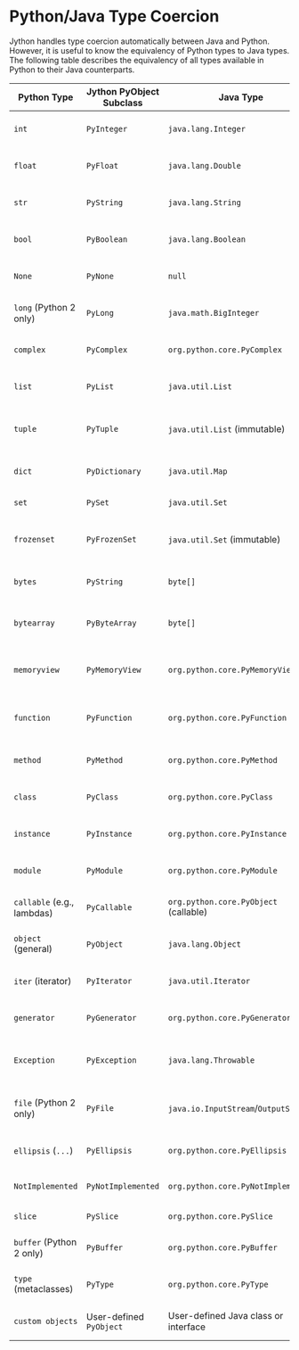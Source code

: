 # Python/Java Type Coercion

Jython handles type coercion automatically between Java and Python. However, it is useful to know the equivalency of Python types to Java types. The following table describes the equivalency of all types available in Python to their Java counterparts.

| **Python Type**            | **Jython PyObject Subclass**   | **Java Type**                         | **Description**                                    |
| -------------------------- | ------------------------------ | ------------------------------------- | -------------------------------------------------- |
| `int`                      | `PyInteger`                    | `java.lang.Integer`                   | Maps Python `int` to a Java `Integer`.             |
| `float`                    | `PyFloat`                      | `java.lang.Double`                    | Maps Python `float` to Java `Double`.              |
| `str`                      | `PyString`                     | `java.lang.String`                    | Maps Python `str` to Java `String`.                |
| `bool`                     | `PyBoolean`                    | `java.lang.Boolean`                   | Maps Python `True`/`False` to Java `Boolean`       |
| `None`                     | `PyNone`                       | `null`                                | Python `None` translates to Java `null`.           |
| `long` (Python 2 only)     | `PyLong`                       | `java.math.BigInteger`                | Maps Python `long` to `BigInteger`.                |
| `complex`                  | `PyComplex`                    | `org.python.core.PyComplex`           | Represents complex numbers.                        |
| `list`                     | `PyList`                       | `java.util.List`                      | Maps Python `list` to Java `List`.                 |
| `tuple`                    | `PyTuple`                      | `java.util.List` (immutable)          | Maps Python `tuple` to Java `List` but immutable.  |
| `dict`                     | `PyDictionary`                 | `java.util.Map`                       | Maps Python `dict` to Java `Map`.                  |
| `set`                      | `PySet`                        | `java.util.Set`                       | Maps Python `set` to Java `Set`.                   |
| `frozenset`                | `PyFrozenSet`                  | `java.util.Set` (immutable)           | Maps Python `frozenset` to immutable Java `Set`.   |
| `bytes`                    | `PyString`                     | `byte[]`                              | Maps Python `bytes` to Java `byte[]`.              |
| `bytearray`                | `PyByteArray`                  | `byte[]`                              | Mutable version of `bytes` mapped to `byte[]`      |
| `memoryview`               | `PyMemoryView`                 | `org.python.core.PyMemoryView`        | Maps Python `memoryview` to Java PyMemoryView.     |
| `function`                 | `PyFunction`                   | `org.python.core.PyFunction`          | Python functions map to PyFunction in Java.        |
| `method`                   | `PyMethod`                     | `org.python.core.PyMethod`            | Python methods map to PyMethod.                    |
| `class`                    | `PyClass`                      | `org.python.core.PyClass`             | Represents Python classes in Java.                 |
| `instance`                 | `PyInstance`                   | `org.python.core.PyInstance`          | Maps Python instances to PyInstance.               |
| `module`                   | `PyModule`                     | `org.python.core.PyModule`            | Represents Python modules in Jython.               |
| `callable` (e.g., lambdas) | `PyCallable`                   | `org.python.core.PyObject` (callable) | Maps callable Python objects like lambdas.         |
| `object` (general)         | `PyObject`                     | `java.lang.Object`                    | Generic Python object maps to `Object` in Java.    |
| `iter` (iterator)          | `PyIterator`                   | `java.util.Iterator`                  | Python `iterator` maps to Java `Iterator`.         |
| `generator`                | `PyGenerator`                  | `org.python.core.PyGenerator`         | Maps Python generator objects.                     |
| `Exception`                | `PyException`                  | `java.lang.Throwable`                 | Python exceptions map to Java `Throwable`.         |
| `file` (Python 2 only)     | `PyFile`                       | `java.io.InputStream`/`OutputStream`  | Maps Python file objects to Java IO streams.       |
| `ellipsis` (`...`)         | `PyEllipsis`                   | `org.python.core.PyEllipsis`          | Represents the `...` object in Python.             |
| `NotImplemented`           | `PyNotImplemented`             | `org.python.core.PyNotImplemented`    | Represents `NotImplemented` in Python.             |
| `slice`                    | `PySlice`                      | `org.python.core.PySlice`             | Represents Python slices.                          |
| `buffer` (Python 2 only)   | `PyBuffer`                     | `org.python.core.PyBuffer`            | Represents Python buffer objects.                  |
| `type` (metaclasses)       | `PyType`                       | `org.python.core.PyType`              | Maps Python metaclasses (`type`) in Java.          |
| `custom objects`           | User-defined `PyObject`        | User-defined Java class or interface  | Custom Python classes map to Java `PyObject`.      |